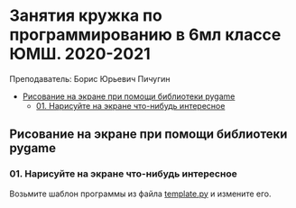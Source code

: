 # Занятия кружка по программированию в 6мл классе ЮМШ. 2020-2021

Преподаватель: Борис Юрьевич Пичугин

- [Рисование на экране при помощи библиотеки pygame](#рисование-на-экране-при-помощи-библиотеки-pygame)
  - [01. Нарисуйте на экране что-нибудь интересное](#01-нарисуйте-на-экране-что-нибудь-интересное)

## Рисование на экране при помощи библиотеки pygame

### 01. Нарисуйте на экране что-нибудь интересное

Возьмите шаблон программы из файла [template.py](template.py) и измените его.
